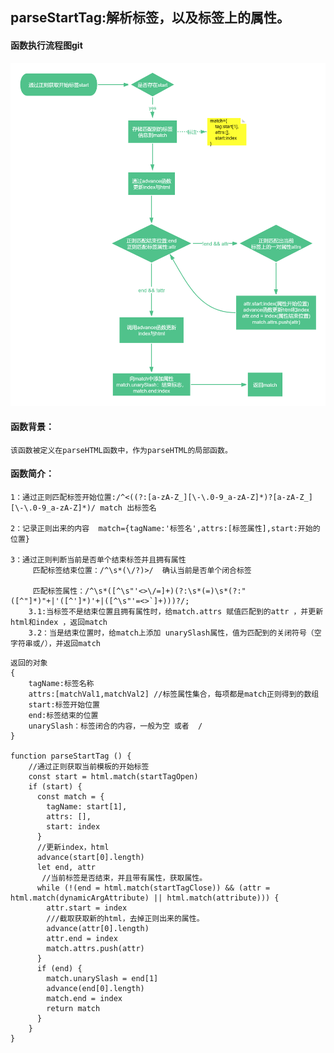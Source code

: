 
## parseStartTag:解析标签，以及标签上的属性。


#### 函数执行流程图git
![](../image/parseStarTag.png)

#### 函数背景：
    该函数被定义在parseHTML函数中，作为parseHTML的局部函数。
  
#### 函数简介：

    1：通过正则匹配标签开始位置:/^<((?:[a-zA-Z_][\-\.0-9_a-zA-Z]*)?[a-zA-Z_][\-\.0-9_a-zA-Z]*)/ match 出标签名
   
    2：记录正则出来的内容  match={tagName:'标签名',attrs:[标签属性],start:开始的位置}
    
    3：通过正则判断当前是否单个结束标签并且拥有属性
         匹配标签结束位置：/^\s*(\/?)>/  确认当前是否单个闭合标签
         
         匹配标签属性：/^\s*([^\s"'<>\/=]+)(?:\s*(=)\s*(?:"([^"]*)"+|'([^']*)'+|([^\s"'=<>`]+)))?/;
        3.1:当标签不是结束位置且拥有属性时，给match.attrs 赋值匹配到的attr ，并更新html和index ，返回match
        3.2：当是结束位置时，给match上添加 unarySlash属性，值为匹配到的关闭符号（空字符串或/），并返回match 
```
返回的对象
{
    tagName:标签名称
    attrs:[matchVal1,matchVal2] //标签属性集合，每项都是match正则得到的数组
    start:标签开始位置
    end:标签结束的位置
    unarySlash：标签闭合的内容，一般为空 或者  /
}

function parseStartTag () {
    //通过正则获取当前模板的开始标签
    const start = html.match(startTagOpen)
    if (start) {
      const match = {
        tagName: start[1],
        attrs: [],
        start: index
      }
      //更新index，html
      advance(start[0].length)
      let end, attr
       //当前标签是否结束，并且带有属性，获取属性。
      while (!(end = html.match(startTagClose)) && (attr = html.match(dynamicArgAttribute) || html.match(attribute))) {
        attr.start = index
        ///截取获取新的html，去掉正则出来的属性。
        advance(attr[0].length)
        attr.end = index
        match.attrs.push(attr)
      }
      if (end) {
        match.unarySlash = end[1]
        advance(end[0].length)
        match.end = index
        return match
      }
    }
}


